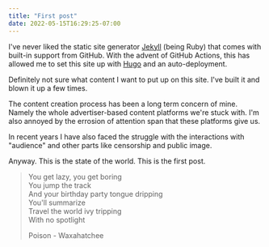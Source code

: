 ```yaml
---
title: "First post"
date: 2022-05-15T16:29:25-07:00
---
```


I've never liked the static site generator [Jekyll](https://jekyllrb.com) (being Ruby) that comes with built-in support from GitHub. With the advent of GitHub Actions, this has allowed me to set this site up with [Hugo](https://gohugo.io) and an auto-deployment.

Definitely not sure what content I want to put up on this site. I've built it and blown it up a few times.

The content creation process has been a long term concern of mine. Namely the whole advertiser-based content platforms we're stuck with. I'm also annoyed by the errosion of attention span that these platforms give us.

In recent years I have also faced the struggle with the interactions with "audience" and other parts like censorship and public image.

Anyway. This is the state of the world. This is the first post.

> You get lazy, you get boring  
> You jump the track  
> And your birthday party tongue dripping  
> You'll summarize  
> Travel the world ivy tripping  
> With no spotlight
>
> Poison - Waxahatchee
